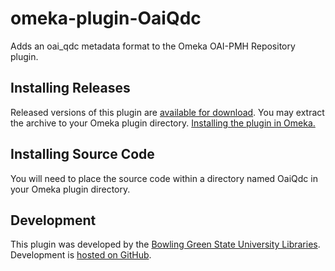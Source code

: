 omeka-plugin-OaiQdc
===================
Adds an oai_qdc metadata format to the Omeka OAI-PMH Repository plugin.

## Installing Releases
Released versions of this plugin are [available for download](https://github.com/BGSU-LITS/omeka-plugin-OaiQdc/releases). You may extract the archive to your Omeka plugin directory. [Installing the plugin in Omeka.](http://omeka.org/codex/Managing_Plugins_2.0)

## Installing Source Code
You will need to place the source code within a directory named OaiQdc in your Omeka plugin directory.

## Development
This plugin was developed by the [Bowling Green State University Libraries](http://www.bgsu.edu/library.html). 
Development is [hosted on GitHub](https://github.com/BGSU-LITS/omeka-plugin-OaiQdc).
